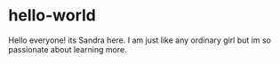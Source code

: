 # hello-world
Hello everyone!
its Sandra here. I am just like any ordinary girl but im so passionate
about learning more.
